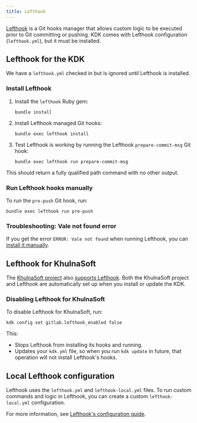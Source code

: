 ```yaml
---
title: Lefthook
---
```


[Lefthook](https://github.com/evilmartians/lefthook) is a Git hooks manager that allows
custom logic to be executed prior to Git committing or pushing. KDK comes with
Lefthook configuration (`lefthook.yml`), but it must be installed.

## Lefthook for the KDK

We have a `lefthook.yml` checked in but is ignored until Lefthook is installed.

### Install Lefthook

1. Install the `lefthook` Ruby gem:

   ```shell
   bundle install
   ```

1. Install Lefthook managed Git hooks:

   ```shell
   bundle exec lefthook install
   ```

1. Test Lefthook is working by running the Lefthook `prepare-commit-msg` Git hook:

   ```shell
   bundle exec lefthook run prepare-commit-msg
   ```

This should return a fully qualified path command with no other output.

### Run Lefthook hooks manually

To run the `pre-push` Git hook, run:

   ```shell
   bundle exec lefthook run pre-push
   ```

### Troubleshooting: Vale not found error

If you get the error `ERROR: Vale not found` when running Lefthook, you can
[install it manually](https://docs.gitlab.com/ee/development/documentation/testing.html#install-linters).

## Lefthook for KhulnaSoft

The [KhulnaSoft project](https://gitlab.com/gitlab-org/gitlab) also [supports Lefthook](https://gitlab.com/gitlab-org/gitlab/-/blob/master/lefthook.yml). Both the KhulnaSoft project and Lefthook are automatically set up when you install or update the KDK.

### Disabling Lefthook for KhulnaSoft

To disable Lefthook for KhulnaSoft, run:

```shell
kdk config set gitlab.lefthook_enabled false
```

This:

- Stops Lefthook from installing its hooks and running.
- Updates your `kdk.yml` file, so when you run `kdk update` in future, that operation will not install Lefthook's hooks.

## Local Lefthook configuration

Lefthook uses the `lefthook.yml` and `lefthook-local.yml` files. To run custom commands and logic in Lefthook, you can create a custom `lefthook-local.yml` configuration.

For more information, see [Lefthook's configuration guide](https://github.com/evilmartians/lefthook/blob/master/docs/configuration.md).
